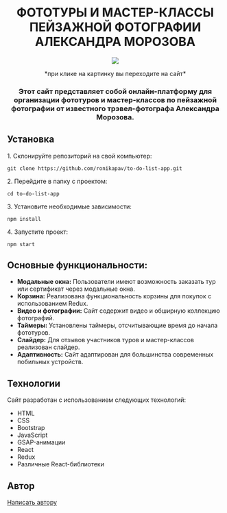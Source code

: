 <h1 align="center">ФОТОТУРЫ И МАСТЕР-КЛАССЫ ПЕЙЗАЖНОЙ ФОТОГРАФИИ АЛЕКСАНДРА МОРОЗОВА</h1>
<div align="center">
<a href="https://amphototour.netlify.app/" target="_blank"><img align="center" src="https://i.ibb.co/zHSngmM/2024-05-31-010104.png" whith="500"/></a>
</div>
<p align="center">*при клике на картинку вы переходите на сайт*</p>
<h3 align="center">Этот сайт представляет собой онлайн-платформу для организации фототуров и мастер-классов по пейзажной фотографии от известного трэвел-фотографа Александра Морозова.</h3>
<h2>Установка</h2>
<p>1. Склонируйте репозиторий на свой компьютер:</p>
<pre><code>git clone https://github.com/ronikapav/to-do-list-app.git</code></pre>
<p>2. Перейдите в папку с проектом:</p>
<pre><code>cd to-do-list-app</code></pre>
<p>3. Установите необходимые зависимости:</p>
<pre><code>npm install</code></pre>
<p>4. Запустите проект:</p>
<pre><code>npm start</code></pre>
<h2>Основные функциональности:</h2>
<ul>
<li><b>Модальные окна:</b> Пользователи имеют возможность заказать тур или сертификат через модальные окна.</li>
<li><b>Корзина:</b> Реализована функциональность корзины для покупок с использованием Redux.</li>
<li><b>Видео и фотографии:</b> Сайт содержит видео и обширную коллекцию фотографий.</li>
<li><b>Таймеры:</b> Установлены таймеры, отсчитывающие время до начала фототуров.</li>
<li><b>Слайдер:</b> Для отзывов участников туров и мастер-классов реализован слайдер.</li>
<li><b>Адаптивность:</b> Сайт адаптирован для большинства современных побильных устройств.</li>
</ul>
<h2>Технологии</h2>
<p>Сайт разработан с использованием следующих технологий:</p>
<ul>
<li>HTML</li>
<li>CSS</li>
<li>Bootstrap</li>
<li>JavaScript</li>
<li>GSAP-анимации</li>
<li>React</li>
<li>Redux</li>
<li>Различные React-библиотеки</li>
</ul>
<h2>Автор</h2>
<a href="https://t.me/ronikapav">Написать автору</a>
